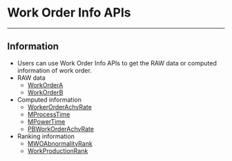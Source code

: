 # Work Order Info APIs
---

## Information
* Users can use Work Order Info APIs to get the RAW data or computed information of work order. 
* RAW data
  * [WorkOrderA](WorkOrderA.md)
  * [WorkOrderB](WorkOrderB.md)
* Computed information
  * [WorkerOrderAchvRate](WorkerOrderAchvRate.md)
  * [MProcessTime](MProcessTime.md)
  * [MPowerTime](MPowerTime.md)
  * [PBWorkOrderAchvRate](PBWorkOrderAchvRate.md)
* Ranking information
  * [MWOAbnormalityRank](MWOAbnormalityRank.md)
  * [WorkProductionRank](WorkProductionRank.md)
